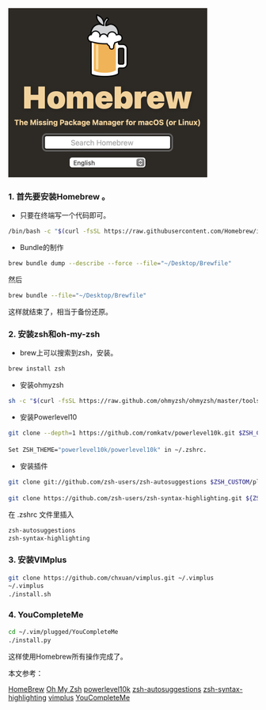 <img src="https://raw.githubusercontent.com/cjffyd/images/main/img/CleanShot%202022-01-25%20at%2013.30.32%402x.png" alt="CleanShot 2022-01-25 at 13.30.32@2x" style="zoom: 50%;" />

### 1. 首先要安装Homebrew 。

* 只要在终端写一个代码即可。  
```bash
/bin/bash -c "$(curl -fsSL https://raw.githubusercontent.com/Homebrew/install/HEAD/install.sh)"
```
* Bundle的制作
```bash
brew bundle dump --describe --force --file="~/Desktop/Brewfile"
```
然后
```bash
brew bundle --file="~/Desktop/Brewfile"
```
这样就结束了，相当于备份还原。

### 2. 安装zsh和oh-my-zsh
* brew上可以搜索到zsh，安装。
```bash
brew install zsh
```
* 安装ohmyzsh
```bash
sh -c "$(curl -fsSL https://raw.github.com/ohmyzsh/ohmyzsh/master/tools/install.sh)"
```
* 安装Powerlevel10

```bash
git clone --depth=1 https://github.com/romkatv/powerlevel10k.git $ZSH_CUSTOM/themes/powerlevel10k

Set ZSH_THEME="powerlevel10k/powerlevel10k" in ~/.zshrc.
```

* 安装插件

```bash
git clone git://github.com/zsh-users/zsh-autosuggestions $ZSH_CUSTOM/plugins/zsh-autosuggestions

git clone https://github.com/zsh-users/zsh-syntax-highlighting.git ${ZSH_CUSTOM:-~/.oh-my-zsh/custom}/plugins/zsh-syntax-highlighting
```

在 .zshrc 文件里插入

```
zsh-autosuggestions
zsh-syntax-highlighting
```
### 3. 安装VIMplus
```bash
git clone https://github.com/chxuan/vimplus.git ~/.vimplus
~/.vimplus
./install.sh
```
### 4. YouCompleteMe

```bash
cd ~/.vim/plugged/YouCompleteMe
./install.py
```
这样使用Homebrew所有操作完成了。



本文参考：

[HomeBrew](https://brew.sh)  [Oh My Zsh](https://ohmyz.sh) [powerlevel10k](https://github.com/romkatv/powerlevel10k) [zsh-autosuggestions](https://github.com/zsh-users/zsh-autosuggestions) [zsh-syntax-highlighting](https://github.com/zsh-users/zsh-syntax-highlighting) [vimplus](https://github.com/chxuan/vimplus) [YouCompleteMe](https://github.com/ycm-core/YouCompleteMe) 